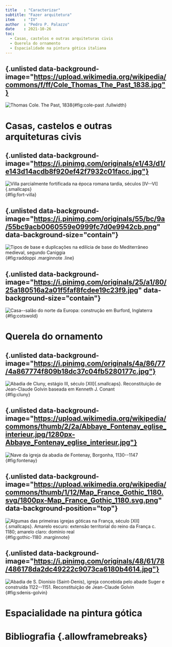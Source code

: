 ```yaml
---
title   : "Caracterizar"
subtitle: "Fazer arquitetura"
item    : "IV"
author  : "Pedro P. Palazzo"
date    : 2021-10-26
toc:
  - Casas, castelos e outras arquiteturas civis
  - Querela do ornamento
  - Espacialidade na pintura gótica italiana
---
```


## {.unlisted data-background-image="https://upload.wikimedia.org/wikipedia/commons/f/ff/Cole_Thomas_The_Past_1838.jpg"}

![Thomas Cole. The Past, 1838](https://upload.wikimedia.org/wikipedia/commons/f/ff/Cole_Thomas_The_Past_1838.jpg){#fig:cole-past .fullwidth}

# Casas, castelos e outras arquiteturas civis #

## {.unlisted data-background-image="https://i.pinimg.com/originals/e1/43/d1/e143d14acdb8f920ef42f7932c01facc.jpg"}

![*Villa* parcialmente fortificada na época romana tardia, séculos [IV--VI]{.smallcaps}](https://i.pinimg.com/originals/e1/43/d1/e143d14acdb8f920ef42f7932c01facc.jpg){#fig:fort-villa}

## {.unlisted data-background-image="https://i.pinimg.com/originals/55/bc/9a/55bc9acb0060559e0999fc7d0e9942cb.png" data-background-size="contain"}

![Tipos de base e duplicações na edilícia de base do Mediterrâneo medieval, segundo Caniggia](https://i.pinimg.com/originals/55/bc/9a/55bc9acb0060559e0999fc7d0e9942cb.png){#fig:raddoppi .marginnote .line}

## {.unlisted data-background-image="https://i.pinimg.com/originals/25/a1/80/25a180516a2a01f5faf8fcdee19c23f9.jpg" data-background-size="contain"}

![Casa--salão do norte da Europa: construção em Burford, Inglaterra](https://i.pinimg.com/originals/25/a1/80/25a180516a2a01f5faf8fcdee19c23f9.jpg){#fig:cotswold}

# Querela do ornamento #

## {.unlisted data-background-image="https://i.pinimg.com/originals/4a/86/77/4a867774f809b18dc37c04fb5280177c.jpg"}

![Abadia de Cluny, estágio III, século [XII]{.smallcaps}. Reconstituição de [Jean-Claude Golvin](https://jeanclaudegolvin.com/cluny/) baseada em Kenneth J. Conant](https://i.pinimg.com/originals/4a/86/77/4a867774f809b18dc37c04fb5280177c.jpg){#fig:cluny}

## {.unlisted data-background-image="https://upload.wikimedia.org/wikipedia/commons/thumb/2/2a/Abbaye_Fontenay_eglise_interieur.jpg/1280px-Abbaye_Fontenay_eglise_interieur.jpg"}

![Nave da igreja da abadia de Fontenay, Borgonha, 1130--1147](https://upload.wikimedia.org/wikipedia/commons/thumb/2/2a/Abbaye_Fontenay_eglise_interieur.jpg/1280px-Abbaye_Fontenay_eglise_interieur.jpg){#fig:fontenay}

## {.unlisted data-background-image="https://upload.wikimedia.org/wikipedia/commons/thumb/1/12/Map_France_Gothic_1180.svg/1800px-Map_France_Gothic_1180.svg.png" data-background-position="top"}

![Algumas das primeiras igrejas góticas na França, século [XII]{.smallcaps}. Amarelo escuro: extensão territorial do reino da França c. 1180; amarelo claro: domínio real](https://upload.wikimedia.org/wikipedia/commons/thumb/1/12/Map_France_Gothic_1180.svg/900px-Map_France_Gothic_1180.svg.png){#fig:gothic-1180 .marginnote}

## {.unlisted data-background-image="https://i.pinimg.com/originals/48/61/78/486178da2dc49222c9073ca6180b4614.jpg"}

![Abadia de S. Dionísio (Saint-Denis), igreja concebida pelo abade Suger e construída 1122--1151. Reconstituição de [Jean-Claude Golvin](https://jeanclaudegolvin.com/saint-denis/)](https://i.pinimg.com/originals/48/61/78/486178da2dc49222c9073ca6180b4614.jpg){#fig:sdenis-golvin}

# Espacialidade na pintura gótica #

# Bibliografia {.allowframebreaks}

